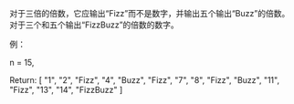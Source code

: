 对于三倍的倍数，它应输出“Fizz”而不是数字，并输出五个输出“Buzz”的倍数。对于三个和五个输出“FizzBu​​zz”的倍数的数字。

例：

n = 15,

Return:
[
    "1",
    "2",
    "Fizz",
    "4",
    "Buzz",
    "Fizz",
    "7",
    "8",
    "Fizz",
    "Buzz",
    "11",
    "Fizz",
    "13",
    "14",
    "FizzBuzz"
]

